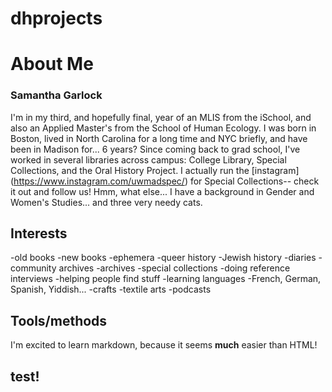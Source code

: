 # dhprojects

# About Me

### Samantha Garlock

I'm in my third, and hopefully final, year of an MLIS from the iSchool, and also an Applied Master's from the School of Human Ecology. I was born in Boston, lived in North Carolina for a long time and NYC briefly, and have been in Madison for... 6 years? Since coming back to grad school, I've worked in several libraries across campus: College Library, Special Collections, and the Oral History Project. I actually run the [instagram] (https://www.instagram.com/uwmadspec/) for Special Collections-- check it out and follow us! Hmm, what else... I have a background in Gender and Women's Studies... and three very needy cats. 

## Interests
 -old books
 -new books
 -ephemera
 -queer history
 -Jewish history
 -diaries
 -community archives
 -archives
 -special collections
 -doing reference interviews
 -helping people find stuff
 -learning languages
    -French, German, Spanish, Yiddish...
 -crafts
 -textile arts
 -podcasts
 
 ## Tools/methods
I'm excited to learn markdown, because it seems **much** easier than HTML!


## test!
 